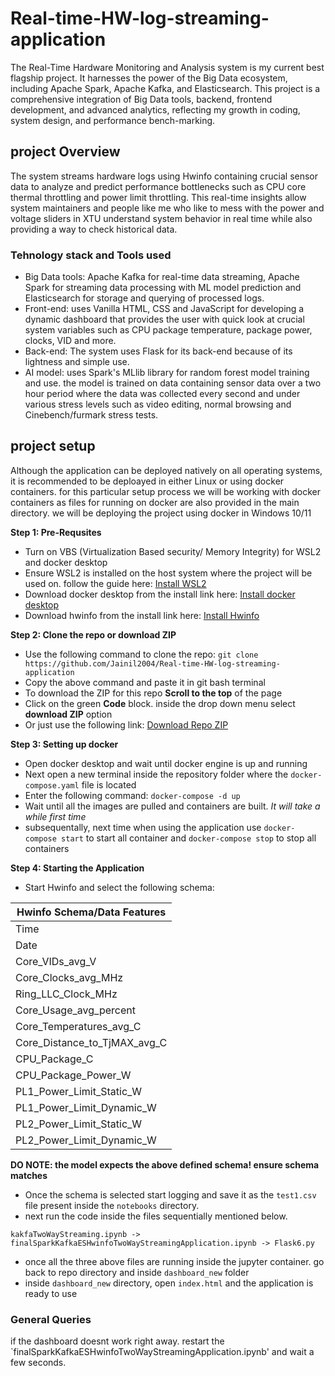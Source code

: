 # Real-time-HW-log-streaming-application
The Real-Time Hardware Monitoring and Analysis system is my current best flagship project. It harnesses the power of the Big Data ecosystem, including Apache Spark, Apache Kafka, and Elasticsearch. This project is a comprehensive integration of Big Data tools, backend, frontend development, and advanced analytics, reflecting my growth in coding, system design, and performance bench-marking.

## project Overview
The system streams hardware logs using Hwinfo containing crucial sensor data to analyze and predict performance bottlenecks such as CPU core thermal throttling and power limit throttling. This real-time insights allow system maintainers and people like me who like to mess with the power and voltage sliders in XTU understand system behavior in real time while also providing a way to check historical data.

### Tehnology stack and Tools used
- Big Data tools: Apache Kafka for real-time data streaming, Apache Spark for streaming data processing with ML model prediction and Elasticsearch for storage and querying of processed logs.
- Front-end: uses Vanilla HTML, CSS and JavaScript for developing a dynamic dashboard that provides the user with quick look at crucial system variables such as CPU package temperature, package power, clocks, VID and more.
- Back-end: The system uses Flask for its back-end because of its lightness and simple use.
- AI model: uses Spark's MLlib library for random forest model training and use. the model is trained on data containing sensor data over a two hour period where the data was collected every second and under various stress levels such as video editing, normal browsing and Cinebench/furmark stress tests.

## project setup
Although the application can be deployed natively on all operating systems, it is recommended to be deploayed in either Linux or using docker containers.
for this particular setup process we will be working with docker containers as files for running on docker are also provided in the main directory.
we will be deploying the project using docker in Windows 10/11

**Step 1: Pre-Requsites**
- Turn on VBS (Virtualization Based security/ Memory Integrity) for WSL2 and docker desktop
- Ensure WSL2 is installed on the host system where the project will be used on. follow the guide here: [Install WSL2](https://learn.microsoft.com/en-us/windows/wsl/install)
- Download docker desktop from the install link here: [Install docker desktop](https://www.docker.com/products/docker-desktop/)
- Download hwinfo from the install link here: [Install Hwinfo](https://www.hwinfo.com/download/) 

**Step 2: Clone the repo or download ZIP**
- Use the following command to clone the repo: 
`git clone https://github.com/Jainil2004/Real-time-HW-log-streaming-application`
- Copy the above command and paste it in git bash terminal
- To download the ZIP for this repo **Scroll to the top** of the page
- Click on the green **Code** block. inside the drop down menu select **download ZIP** option
- Or just use the following link: [Download Repo ZIP](https://github.com/Jainil2004/Real-time-HW-log-streaming-application/archive/refs/heads/main.zip)

**Step 3: Setting up docker**
- Open docker desktop and wait until docker engine is up and running
- Next open a new terminal inside the repository folder where the `docker-compose.yaml` file is located
- Enter the following command: `docker-compose -d up`
- Wait until all the images are pulled and containers are built. *It will take a while first time*
- subsequentally, next time when using the application use `docker-compose start` to start all container and `docker-compose stop` to stop all containers

**Step 4: Starting the Application**
- Start Hwinfo and select the following schema:


| Hwinfo Schema/Data Features     | 
|----------------------------------| 
| Time                             | 
| Date                             | 
| Core_VIDs_avg_V                  | 
| Core_Clocks_avg_MHz              | 
| Ring_LLC_Clock_MHz               | 
| Core_Usage_avg_percent           | 
| Core_Temperatures_avg_C          | 
| Core_Distance_to_TjMAX_avg_C     | 
| CPU_Package_C                    | 
| CPU_Package_Power_W              | 
| PL1_Power_Limit_Static_W         | 
| PL1_Power_Limit_Dynamic_W        | 
| PL2_Power_Limit_Static_W         | 
| PL2_Power_Limit_Dynamic_W        |

**DO NOTE: the model expects the above defined schema! ensure schema matches**

- Once the schema is selected start logging and save it as the `test1.csv` file present inside the `notebooks` directory. 
- next run the code inside the files sequentially mentioned below.

` kakfaTwoWayStreaming.ipynb -> finalSparkKafkaESHwinfoTwoWayStreamingApplication.ipynb -> Flask6.py `

- once all the three above files are running inside the jupyter container. go back to repo directory and inside `dashboard_new` folder
- inside `dashboard_new` directory, open `index.html` and the application is ready to use

### General Queries
if the dashboard doesnt work right away. restart the `finalSparkKafkaESHwinfoTwoWayStreamingApplication.ipynb' and wait a few seconds.
